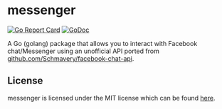 # messenger
[![Go Report Card](https://goreportcard.com/badge/github.com/1lann/messenger)](https://goreportcard.com/report/github.com/1lann/messenger)
[![GoDoc](https://godoc.org/github.com/1lann/messenger?status.svg)](https://godoc.org/github.com/1lann/messenger)

A Go (golang) package that allows you to interact with Facebook chat/Messenger using
an unofficial API ported from [github.com/Schmavery/facebook-chat-api](https://github.com/Schmavery/facebook-chat-api).

## License
messenger is licensed under the MIT license which can be found [here](/LICENSE).
